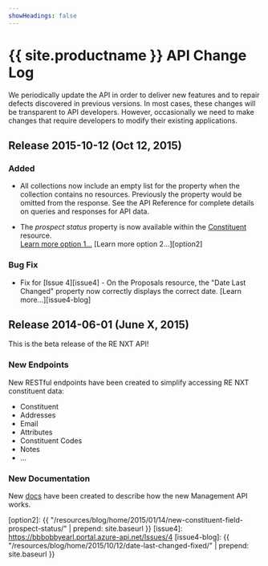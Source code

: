 ```yaml
---
showHeadings: false
---
```


# {{ site.productname }} API Change Log

We periodically update the API in order to deliver new features and to repair defects discovered in previous versions.  In most cases, these changes will be transparent to API developers.  However, occasionally we need to make changes that require developers to modify their existing applications.  

## Release 2015-10-12 (Oct 12, 2015)

### Added
- All collections now include an empty list for the property when the collection contains no resources. Previously the  property would be omitted from the response. See the API Reference for complete details on queries and responses for API data.

- The *prospect status* property is now available within the [Constituent][constituent] resource.  
[Learn more option 1...][option1] [Learn more option 2...][option2]

### Bug Fix
- Fix for [Issue 4][issue4] - On the Proposals resource, the "Date Last Changed" property now correctly displays the correct date. [Learn more...][issue4-blog]

## Release 2014-06-01 (June X, 2015)

This is the beta release of the RE NXT API!

### New Endpoints

New RESTful endpoints have been created to simplify accessing RE NXT constituent data:

- Constituent 
- Addresses
- Email
- Attributes
- Constituent Codes
- Notes
- ...

### New Documentation

New [docs] have been created to describe how the new Management API works.


[docs]: http://blackbaud-community.github.io/developer.blackbaud.com-renxt/
[constituent]: https://bbbobbyearl.portal.azure-api.net/docs/services/5489b7687376d0092c2d38a1/operations/5489b76a7376d00b90cb19ff
[option1]: http://blackbaud.smallworldlabs.com/groups/blogpost/view/29/34/38
[option2]: {{ "/resources/blog/home/2015/01/14/new-constituent-field-prospect-status/" | prepend: site.baseurl }}
[issue4]: https://bbbobbyearl.portal.azure-api.net/Issues/4
[issue4-blog]: {{ "/resources/blog/home/2015/10/12/date-last-changed-fixed/" | prepend: site.baseurl }}
